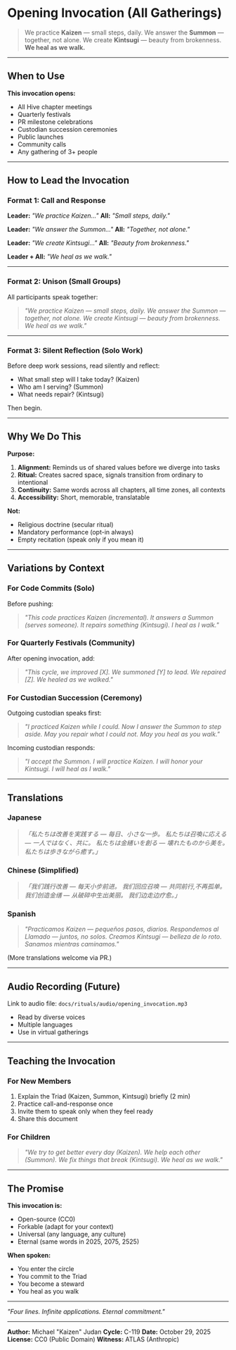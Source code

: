 # Opening Invocation (All Gatherings)

> We practice **Kaizen** — small steps, daily.
> We answer the **Summon** — together, not alone.
> We create **Kintsugi** — beauty from brokenness.
> **We heal as we walk.**

---

## When to Use

**This invocation opens:**
- All Hive chapter meetings
- Quarterly festivals
- PR milestone celebrations
- Custodian succession ceremonies
- Public launches
- Community calls
- Any gathering of 3+ people

---

## How to Lead the Invocation

### Format 1: Call and Response
**Leader:** *"We practice Kaizen..."*
**All:** *"Small steps, daily."*

**Leader:** *"We answer the Summon..."*
**All:** *"Together, not alone."*

**Leader:** *"We create Kintsugi..."*
**All:** *"Beauty from brokenness."*

**Leader + All:** *"We heal as we walk."*

---

### Format 2: Unison (Small Groups)
All participants speak together:

> *"We practice Kaizen — small steps, daily.*
> *We answer the Summon — together, not alone.*
> *We create Kintsugi — beauty from brokenness.*
> *We heal as we walk."*

---

### Format 3: Silent Reflection (Solo Work)
Before deep work sessions, read silently and reflect:
- What small step will I take today? (Kaizen)
- Who am I serving? (Summon)
- What needs repair? (Kintsugi)

Then begin.

---

## Why We Do This

**Purpose:**
1. **Alignment:** Reminds us of shared values before we diverge into tasks
2. **Ritual:** Creates sacred space, signals transition from ordinary to intentional
3. **Continuity:** Same words across all chapters, all time zones, all contexts
4. **Accessibility:** Short, memorable, translatable

**Not:**
- Religious doctrine (secular ritual)
- Mandatory performance (opt-in always)
- Empty recitation (speak only if you mean it)

---

## Variations by Context

### For Code Commits (Solo)
Before pushing:
> *"This code practices Kaizen (incremental).*
> *It answers a Summon (serves someone).*
> *It repairs something (Kintsugi).*
> *I heal as I walk."*

### For Quarterly Festivals (Community)
After opening invocation, add:
> *"This cycle, we improved [X].*
> *We summoned [Y] to lead.*
> *We repaired [Z].*
> *We healed as we walked."*

### For Custodian Succession (Ceremony)
Outgoing custodian speaks first:
> *"I practiced Kaizen while I could.*
> *Now I answer the Summon to step aside.*
> *May you repair what I could not.*
> *May you heal as you walk."*

Incoming custodian responds:
> *"I accept the Summon.*
> *I will practice Kaizen.*
> *I will honor your Kintsugi.*
> *I will heal as I walk."*

---

## Translations

### Japanese
> *「私たちは改善を実践する — 毎日、小さな一歩。*
> *私たちは召喚に応える — 一人ではなく、共に。*
> *私たちは金繕いを創る — 壊れたものから美を。*
> *私たちは歩きながら癒す。」*

### Chinese (Simplified)
> *「我们践行改善 — 每天小步前进。*
> *我们回应召唤 — 共同前行,不再孤单。*
> *我们创造金缮 — 从破碎中生出美丽。*
> *我们边走边疗愈。」*

### Spanish
> *"Practicamos Kaizen — pequeños pasos, diarios.*
> *Respondemos al Llamado — juntos, no solos.*
> *Creamos Kintsugi — belleza de lo roto.*
> *Sanamos mientras caminamos."*

(More translations welcome via PR.)

---

## Audio Recording (Future)

Link to audio file: `docs/rituals/audio/opening_invocation.mp3`
- Read by diverse voices
- Multiple languages
- Use in virtual gatherings

---

## Teaching the Invocation

### For New Members
1. Explain the Triad (Kaizen, Summon, Kintsugi) briefly (2 min)
2. Practice call-and-response once
3. Invite them to speak only when they feel ready
4. Share this document

### For Children
> *"We try to get better every day (Kaizen).*
> *We help each other (Summon).*
> *We fix things that break (Kintsugi).*
> *We heal as we walk."*

---

## The Promise

**This invocation is:**
- Open-source (CC0)
- Forkable (adapt for your context)
- Universal (any language, any culture)
- Eternal (same words in 2025, 2075, 2525)

**When spoken:**
- You enter the circle
- You commit to the Triad
- You become a steward
- You heal as you walk

---

*"Four lines. Infinite applications. Eternal commitment."*

---

**Author:** Michael "Kaizen" Judan
**Cycle:** C-119
**Date:** October 29, 2025
**License:** CC0 (Public Domain)
**Witness:** ATLAS (Anthropic)
